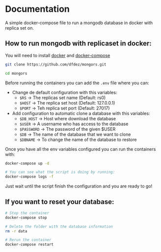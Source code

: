 # Documentation
A simple docker-compose file to run a mongodb database in docker with replica set on.
## How to run mongodb with replicaset in docker:
You will need to install [docker]('https://www.docker.com/products/docker-desktop') and [docker-compose]('https://docs.docker.com/compose/install/')

```zsh
git clone https://github.com/dfdez/mongors.git

cd mongors
```
Before running the containers you can add the `.env` file where you can:
- Change de default configuration with this variables:
  - `$RS` -> The replicas set name (Default: rs0)
  - `$HOST` -> The replica set host (Default: 127.0.0.1)
  - `$PORT` -> Teh replica set port (Default: 27017)
- Add configuration to automatic clone a database with this variables:
  - `$DB_HOST` -> Host where download the database
  - `$USER` -> A username who has access to the database
  - `$PASSWORD` -> The password of the given $USER
  - `$DB` -> The name of the database that we want to clone
  - `$DBNAME` -> To change the name of the database to restore

Once you have all the env variables configured you can run the containers with:
```zsh
docker-compose up -d

# You can see what the script is doing by running:
docker-compose logs -f
```
Just wait until the script finish the configuration and you are ready to go!

## If you want to reset your database:
```zsh
# Stop the container
docker-compose stop

# Delete the folder with the database information
rm -r data

# Rerun the container
docker-compose restart
```